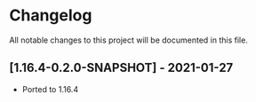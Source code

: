 # Changelog
All notable changes to this project will be documented in this file.

## [1.16.4-0.2.0-SNAPSHOT] - 2021-01-27
 - Ported to 1.16.4
